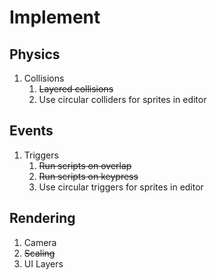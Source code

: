 # Implement

## Physics

1. Collisions
   1. ~~Layered collisions~~
   2. Use circular colliders for sprites in editor

## Events

1. Triggers
   1. ~~Run scripts on overlap~~
   2. ~~Run scripts on keypress~~
   3. Use circular triggers for sprites in editor

## Rendering

1. Camera
2. ~~Scaling~~
3. UI Layers